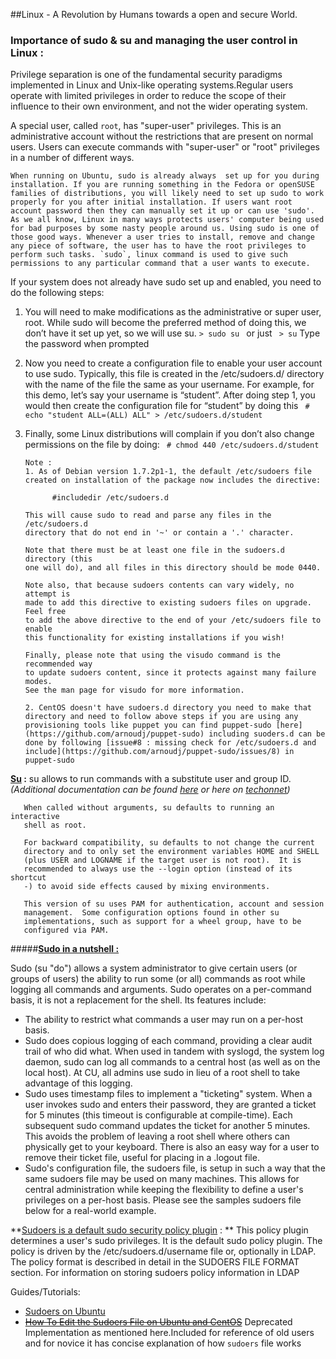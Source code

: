 


##Linux - A Revolution by Humans towards a open and secure World.

###  **Importance of sudo & su and managing the user control in Linux  :**
Privilege separation is one of the fundamental security paradigms implemented in Linux and Unix-like operating systems.Regular users operate with limited privileges in order to reduce the scope of their influence to their own environment, and not the wider operating system.

A special user, called `root`, has "super-user" privileges. This is an administrative account without the restrictions that are present on normal users. Users can execute commands with "super-user" or "root" privileges in a number of different ways.

    When running on Ubuntu, sudo is already always  set up for you during installation. If you are running something in the Fedora or openSUSE families of distributions, you will likely need to set up sudo to work properly for you after initial installation. If users want root account password then they can manually set it up or can use 'sudo'. As we all know, Linux in many ways protects users' computer being used for bad purposes by some nasty people around us. Using sudo is one of those good ways. Whenever a user tries to install, remove and change any piece of software, the user has to have the root privileges to perform such tasks. `sudo`, linux command is used to give such permissions to any particular command that a user wants to execute. 

If your system does not already have sudo set up and enabled, you need to do the following steps:

 1. You will need to make modifications as the administrative or super user, root. While sudo will become the preferred method of doing this, we don’t have it set up yet, so we will use su.
    `> sudo su `
    or just 
   ` > su`
   Type the password when prompted
 2. Now you need to create a configuration file to enable your user account to use sudo. Typically, this file is created in the /etc/sudoers.d/ directory with the name of the file the same as your username. For example, for this demo, let’s say your username is “student”. After doing step 1, you would then create the configuration file for “student” by doing this
  ` # echo "student ALL=(ALL) ALL" > /etc/sudoers.d/student`
 3. Finally, some Linux distributions will complain if you don’t also change permissions on the file by doing:
   ` # chmod 440 /etc/sudoers.d/student`


		Note : 
		1. As of Debian version 1.7.2p1-1, the default /etc/sudoers file created on installation of the package now includes the directive:
		
		      #includedir /etc/sudoers.d
		
		This will cause sudo to read and parse any files in the /etc/sudoers.d
		directory that do not end in '~' or contain a '.' character.
		
		Note that there must be at least one file in the sudoers.d directory (this
		one will do), and all files in this directory should be mode 0440.
		
		Note also, that because sudoers contents can vary widely, no attempt is
		made to add this directive to existing sudoers files on upgrade.  Feel free
		to add the above directive to the end of your /etc/sudoers file to enable
		this functionality for existing installations if you wish!
		
		Finally, please note that using the visudo command is the recommended way
		to update sudoers content, since it protects against many failure modes.
		See the man page for visudo for more information.
		
		2. CentOS doesn't have sudoers.d directory you need to make that directory and need to follow above steps if you are using any provisioning tools like puppet you can find puppet-sudo [here](https://github.com/arnoudj/puppet-sudo) including suoders.d can be done by following [issue#8 : missing check for /etc/sudoers.d and include](https://github.com/arnoudj/puppet-sudo/issues/8) in puppet-sudo

**[Su](http://man7.org/linux/man-pages/man1/su.1.html) :**  su allows to run commands with a substitute user and group ID.
*(Additional documentation can be found [here](http://man7.org/linux/man-pages/man1/su.1.html) or here on [techonnet](http://www.techonthenet.com/linux/commands/su.php))*

       When called without arguments, su defaults to running an interactive
       shell as root.

       For backward compatibility, su defaults to not change the current
       directory and to only set the environment variables HOME and SHELL
       (plus USER and LOGNAME if the target user is not root).  It is
       recommended to always use the --login option (instead of its shortcut
       -) to avoid side effects caused by mixing environments.

       This version of su uses PAM for authentication, account and session
       management.  Some configuration options found in other su
       implementations, such as support for a wheel group, have to be
       configured via PAM.

#####**[Sudo in a nutshell :](http://www.sudo.ws/intro.html)**

Sudo (su "do") allows a system administrator to give certain users (or groups of users) the ability to run some (or all) commands as root while logging all commands and arguments. Sudo operates on a per-command basis, it is not a replacement for the shell. Its features include:

- The ability to restrict what commands a user may run on a per-host basis.
- Sudo does copious logging of each command, providing a clear audit trail of who did what. When used in tandem with syslogd, the system log daemon, sudo can log all commands to a central host (as well as on the local host). At CU, all admins use sudo in lieu of a root shell to take advantage of this logging.
- Sudo uses timestamp files to implement a "ticketing" system. When a user invokes sudo and enters their password, they are granted a ticket for 5 minutes (this timeout is configurable at compile-time). Each subsequent sudo command updates the ticket for another 5 minutes. This avoids the problem of leaving a root shell where others can physically get to your keyboard. There is also an easy way for a user to remove their ticket file, useful for placing in a .logout file.
- Sudo's configuration file, the sudoers file, is setup in such a way that the same sudoers file may be used on many machines. This allows for central administration while keeping the flexibility to define a user's privileges on a per-host basis. Please see the samples sudoers file below for a real-world example.


**[Sudoers  is a default sudo security policy plugin](http://www.sudo.ws/man/sudoers.man.html) : ** This policy plugin determines a user's sudo privileges. It is the default sudo policy plugin. The policy is driven by the /etc/sudoers.d/username file or, optionally in LDAP. The policy format is described in detail in the SUDOERS FILE FORMAT section. For information on storing sudoers policy information in LDAP

Guides/Tutorials:

- [Sudoers on Ubuntu](https://help.ubuntu.com/community/Sudoers)
- ~~[How To Edit the Sudoers File on Ubuntu and CentOS](https://www.digitalocean.com/community/tutorials/how-to-edit-the-sudoers-file-on-ubuntu-and-centos)~~ Deprecated Implementation as mentioned here.Included for reference of old users and for novice it has concise explanation of how `sudoers` file works
 